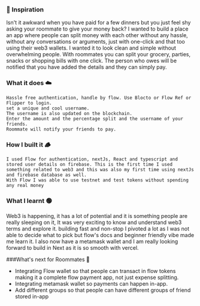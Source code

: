 
### 🌱‎ Inspiration

Isn't it awkward when you have paid for a few dinners but you just feel shy asking your roommate to give your money back? I wanted to build a place an app where people can split money with each other without any hassle, without any conversations or arguments, just with one-click and that too using their web3 wallets. I wanted it to look clean and simple without overwhelming people. With roommates you can split your grocery, parties, snacks or shopping bills with one click. The person who owes will be notified that you have added the details and they can simply pay.

### What it does ☁️

    Hassle free authentication, handle by flow. Use Blocto or Flow Ref or Flipper to login.
    set a unique and cool username.
    The username is also updated on the blockchain.
    Enter the amount and the percentage split and the username of your friends.
    Roommate will notify your friends to pay.

### How I built it 🪵

    I used Flow for authentication, nextJs, React and typescript and stored user details on firebase. This is the first time I used something related to web3 and this was also my first time using nextJs and firebase database as well.
    With Flow I was able to use testnet and test tokens without spending any real money

### What I learnt 🟢

  Web3 is happening, it has a lot of potential and it is something people are really sleeping on it, It was very exciting to know and understand web3 terms and explore it.
  building fast and non-stop
  I pivoted a lot as I was not able to decide what to pick but flow's docs and beginner friendly vibe made me learn it.
  I also now have a metamask wallet and I am really looking forward to build in Next as it is so smooth with vercel.

###What's next for Roommates 🤍

  - Integrating Flow wallet so that people can transact in flow tokens making it a complete flow payment app, not just expense splitting.
  - Integrating metamask wallet so payments can happen in-app.
  - Add different groups so that people can have different groups of friend stored in-app

